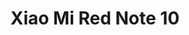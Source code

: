 ---
title: Xiao Mi Red Note 10
slug: Xiao-Mi-Red-Note-10
images: ../images/xiaomi2.jpg
harga: 500000
kategori: handphone
youtube: W2LZbcYRUxs
deskripsi: There are screenshots as well which lets you see the Xiaomi Redmi Note 10 wallpaper that comes out of the box as well as the preloaded apps. And with the Xiaomi Redmi Note 10 camera samples, you can get an idea of its picture quality.
--- 